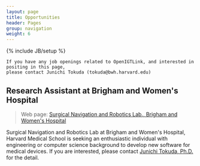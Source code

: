 ```yaml
---
layout: page
title: Opportunities
header: Pages
group: navigation
weight: 6
---
```

{% include JB/setup %}

~~~~~
If you have any job openings related to OpenIGTLink, and interested in positing in this page,
please contact Junichi Tokuda (tokuda@bwh.harvard.edu)
~~~~~

## Research Assistant at Brigham and Women's Hospital
> Web page: [Surgical Navigation and Robotics Lab., Brigham and Women's Hospital](http://snr.spl.harvard.edu/pages/Opportunities)

Surgical Navigation and Robotics Lab at Brigham and Women's Hospital, Harvard Medical School
is seeking an enthusiastic individual with engineering or computer science background to develop
new software for medical devices. If you are interested, please contact [Junichi Tokuda, Ph.D.](https://www.spl.harvard.edu/pages/People/tokuda)
for the detail.




